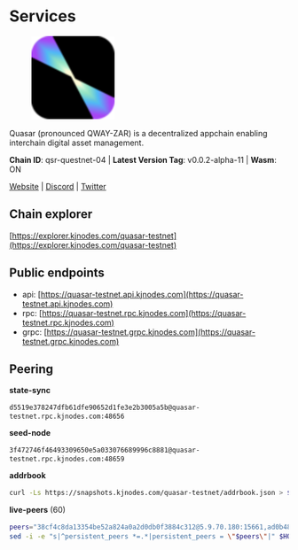 # Services

<figure><img src="https://raw.githubusercontent.com/kj89/cosmos-images/main/logos/quasar.png" width="150" alt=""><figcaption></figcaption></figure>

Quasar (pronounced QWAY-ZAR) is a decentralized  appchain enabling interchain digital asset management.

**Chain ID**: qsr-questnet-04 | **Latest Version Tag**: v0.0.2-alpha-11 | **Wasm**: ON

[Website](https://www.quasar.fi) | [Discord](https://discord.gg/quasarfi) | [Twitter](https://twitter.com/QuasarFi)




## Chain explorer
[https://explorer.kjnodes.com/quasar-testnet](https://explorer.kjnodes.com/quasar-testnet)

## Public endpoints

* api: [https://quasar-testnet.api.kjnodes.com](https://quasar-testnet.api.kjnodes.com)
* rpc: [https://quasar-testnet.rpc.kjnodes.com](https://quasar-testnet.rpc.kjnodes.com)
* grpc: [https://quasar-testnet.grpc.kjnodes.com](https://quasar-testnet.grpc.kjnodes.com)

## Peering

**state-sync**

```text
d5519e378247dfb61dfe90652d1fe3e2b3005a5b@quasar-testnet.rpc.kjnodes.com:48656
```

**seed-node**

```text
3f472746f46493309650e5a033076689996c8881@quasar-testnet.rpc.kjnodes.com:48659
```

**addrbook**
```bash
curl -Ls https://snapshots.kjnodes.com/quasar-testnet/addrbook.json > $HOME/.quasarnode/config/addrbook.json
```

**live-peers** (60)
```bash
peers="38cf4c8da13354be52a824a0a2d0db0f3884c312@5.9.70.180:15661,ad0b4874462c6631daca2db6c15fc3d83403fafd@176.124.221.179:29656,d5519e378247dfb61dfe90652d1fe3e2b3005a5b@65.109.68.190:48656,804f3490dc8677d004a6e0769eb7e9ea17b4253c@217.76.57.201:29656,ed1222a42885136032aca21578c6213d8cd0efc6@65.108.9.164:53656,3436fa8b17cded9323ac57eaca7b5d72bb9af800@65.108.94.29:48656,23380a58aa65b967170d52dfc3b8fd4201cd32cf@217.76.57.206:29656,4873d81320ddef4aff44f07f640e7d2e5479a874@43.156.67.114:26656,0266868b4b8a3354c61a8c36f39fcf36d9a84f6e@170.178.201.145:26656,64bf089cc072ab3d09526fdea5a3689bfcef7632@95.111.253.62:48656,136589c157a21094c976f67bcb76bc6327c58b93@65.108.97.58:2686,d4ab71a7900dd5385e0b14c7643909ecb1e7f740@37.193.148.147:29656,fc58bb1b56ba9ca4556423c1b03405df549466af@185.197.251.20:29656,b9149d2f76604f603784996d8cd5b6f91dcb228d@217.76.57.204:29656,b3318ec911d0959643fae6af99b206be002c277a@43.157.60.2:26656,5ef1efd0881e892924605e5c4f1f2f0dcdd38219@43.156.68.9:26656,a2eec4a5dcbe074e7be37f139d283e75642ed09b@161.97.167.196:29656,077f56a463d08a693b7f5ba7b64243a294a7eb6a@43.156.112.248:26656,cc64d5aa1843547ba91a0fdafbc7aa9affa6b6fc@178.62.34.202:29656,cc827ae4e41a473b3dbe8b4f97bed91da7b99859@43.156.235.216:26656,658394ac631ecf25cf74d109149f64e556adf05c@65.108.152.234:26656,175baf731dca263dce5b8d6cf3d55a6210b0b6f4@85.239.242.186:28656,12aea1d5d7fa3f5d9586a548f995ff84169a4cd8@185.250.151.26:26656,5c2a752c9b1952dbed075c56c600c3a79b58c395@95.214.52.139:27146,9b82b822c993c3444690319fd70278a11e738c45@165.232.106.198:29656,966acc999443bae0857604a9fce426b5e09a7409@65.108.105.48:18256,c8afaa8ac486b35a94fd75bf290e209097fa3dc8@65.109.167.221:48656,e2b966f3b6cfcc91f51fa488483ffe3c1ee9bd96@194.34.232.99:26656,0e1de4546f42d84dcd858d9a5dcceb3d6bee9e3b@95.179.200.236:26656,22817c8f2da42e360d340d2bf910c648cbb31c47@161.97.79.100:56656,3c16451652eecf58699aefcfe0ecbf1a571f7464@43.156.82.95:26656,08a99c97aa37bce18a9dd200c54f0420740251ce@43.156.74.181:26656,cc32633738a603ad3935878c3bb193aac7dd8c34@62.171.190.168:48656,0c17133696e46cf8c23d45f0db055b009e4d1239@217.79.178.8:48656,a115513bb7bcc7c921b442a5b4ed37a5a585091c@43.157.49.121:26656,3ce391d329c7e336997c51792f0664e79b0156a9@43.153.203.208:26656,abaa9073dff4c9246fc9bc14bbb52f059587bc48@185.197.195.169:48656,fe43fc5f168f76b3c51fdc6b72959749e7d5905b@167.86.74.107:29656,aa5eb276e64f756cd17ccdb10807ef8a37e77959@167.86.70.118:48656,df2f6af08c0727dc4ecee5b5a17d301a308187e8@45.14.194.130:25002,4bb0497736258141ede8b6cd1f30cd2dc9d93861@52.168.37.67:29656,d1b369795691c3588e7580701a0561676ec8b0d4@129.226.205.208:26656,f016dc4c1c868ed6c10c822d0ac3f35b1682fe65@62.171.190.20:48656,8d94f466c09db396a6b5f80b28b6bfdd7999d14e@45.140.185.133:48656,d516160e5fb39869845c41d975576b8736f486c7@2.58.82.223:48656,ad30e9399daa4ac457b9de20d7e65133cec8052c@207.244.231.52:48656,ac527913c4289f5cb4101a4bb48c594d7bf0fb2a@129.226.217.19:26656,233ce14d0c4c090bca1423d1d8a0d9538fad213c@95.216.190.230:29656,eeb4f094eaa62841b4a9a73f0560d6aa1fa87482@65.108.231.124:29656,f1a7dbbc26f910d0e5b8715a4c598d385eb3b638@213.202.208.61:48656,bfe591949eb4f3a4a42f935d3385f16eb24fd85f@104.156.246.235:26656,1752fca8869512b36d07d9dceaa6809df8873399@167.86.81.232:48656,d6d359cc0f45eb334966b5a592312fe768f62386@62.171.190.43:48656,ca2a1576608753c71e7f4b5bd2309aaacb2cad24@20.124.187.190:29656,07b242125040a93da644350a2312af82511618cb@89.163.151.234:48656,b9ed654d9148bf740946ed00f0dbf2c99cf08b30@43.156.225.145:26656,dcf78ede935a42361895928d35119ed4789abb9c@65.109.85.225:8090,1398d244ccb69ba142681402374259e8b3ed3ecf@109.123.254.186:48656,c8cbf27f6f786113e11dfc9d51ae0aa90e5097a3@43.156.62.187:26656,9328d1210258e2cbdf0ce07a91c57623a92916ce@43.156.65.168:26656"
sed -i -e "s|^persistent_peers *=.*|persistent_peers = \"$peers\"|" $HOME/.quasarnode/config/config.toml
```
